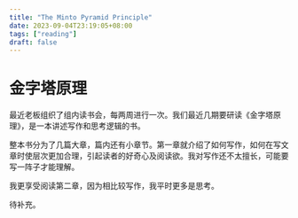 ```yaml
---
title: "The Minto Pyramid Principle"
date: 2023-09-04T23:19:05+08:00
tags: ["reading"]
draft: false
---
```


# 金字塔原理

最近老板组织了组内读书会，每两周进行一次。我们最近几期要研读《金字塔原理》，是一本讲述写作和思考逻辑的书。

整本书分为了几篇大章，篇内还有小章节。第一章就介绍了如何写作，如何在写文章时使层次更加合理，引起读者的好奇心及阅读欲。我对写作还不太擅长，可能要写一阵子才能理解。

我更享受阅读第二章，因为相比较写作，我平时更多是思考。

待补充。
